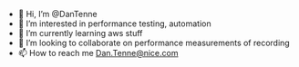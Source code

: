 - 👋 Hi, I’m @DanTenne
- 👀 I’m interested in performance testing, automation
- 🌱 I’m currently learning aws stuff
- 💞️ I’m looking to collaborate on performance measurements of recording 
- 📫 How to reach me Dan.Tenne@nice.com 

<!---
DanTenne/DanTenne is a ✨ special ✨ repository because its `README.md` (this file) appears on your GitHub profile.
You can click the Preview link to take a look at your changes.
--->
